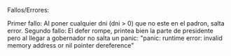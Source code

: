 Fallos/Errores: 

Primer fallo: Al poner cualquier dni (dni > 0) que no este en el padron, salta error.
Segundo fallo: El defer rompe, printea bien la parte de presidente pero al llegar a gobernador no salta un panic: "panic: runtime error: invalid memory address or nil pointer dereference"